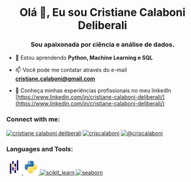<h1 align="center">Olá 👋, Eu sou Cristiane Calaboni Deliberali</h1>
<h3 align="center">Sou apaixonada por ciência e análise de dados.</h3>

- 🌱 Estou aprendendo **Python, Machine Learning e SQL**

- 📫 Você pode me contatar através do e-mail **cristiane.calaboni@gmail.com**

- 📄 Conheça minhas experiências profissionais no meu linkedIn [https://www.linkedin.com/in/cristiane-calaboni-deliberali/](https://www.linkedin.com/in/cristiane-calaboni-deliberali/)

<h3 align="left">Connect with me:</h3>
<p align="left">
<a href="https://linkedin.com/in/cristiane calaboni deliberali" target="blank"><img align="center" src="https://raw.githubusercontent.com/rahuldkjain/github-profile-readme-generator/master/src/images/icons/Social/linked-in-alt.svg" alt="cristiane calaboni deliberali" height="30" width="40" /></a>
<a href="https://kaggle.com/criscalaboni" target="blank"><img align="center" src="https://raw.githubusercontent.com/rahuldkjain/github-profile-readme-generator/master/src/images/icons/Social/kaggle.svg" alt="criscalaboni" height="30" width="40" /></a>
<a href="https://instagram.com/@criscalaboni" target="blank"><img align="center" src="https://raw.githubusercontent.com/rahuldkjain/github-profile-readme-generator/master/src/images/icons/Social/instagram.svg" alt="@criscalaboni" height="30" width="40" /></a>
</p>

<h3 align="left">Languages and Tools:</h3>
<p align="left"> <a href="https://pandas.pydata.org/" target="_blank" rel="noreferrer"> <img src="https://raw.githubusercontent.com/devicons/devicon/2ae2a900d2f041da66e950e4d48052658d850630/icons/pandas/pandas-original.svg" alt="pandas" width="40" height="40"/> </a> <a href="https://www.python.org" target="_blank" rel="noreferrer"> <img src="https://raw.githubusercontent.com/devicons/devicon/master/icons/python/python-original.svg" alt="python" width="40" height="40"/> </a> <a href="https://scikit-learn.org/" target="_blank" rel="noreferrer"> <img src="https://upload.wikimedia.org/wikipedia/commons/0/05/Scikit_learn_logo_small.svg" alt="scikit_learn" width="40" height="40"/> </a> <a href="https://seaborn.pydata.org/" target="_blank" rel="noreferrer"> <img src="https://seaborn.pydata.org/_images/logo-mark-lightbg.svg" alt="seaborn" width="40" height="40"/> </a> </p>






<!---
- 👋 Hi, I’m @Cris-0506
- 👀 I’m interested in ...
- 🌱 I’m currently learning ...
- 💞️ I’m looking to collaborate on ...
- 📫 How to reach me ...

<!---
Cris-0506/Cris-0506 is a ✨ special ✨ repository because its `README.md` (this file) appears on your GitHub profile.
You can click the Preview link to take a look at your changes.
--->

